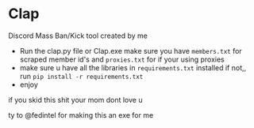 # Clap
Discord Mass Ban/Kick tool created by me

- Run the clap.py file or Clap.exe make sure you have `members.txt` for scraped member id's and `proxies.txt` for if your using proxies
- make sure u have all the libraries in `requirements.txt` installed if not,, run `pip install -r requirements.txt`
- enjoy

if you skid this shit your mom dont love u

ty to @fedintel for making this an exe for me
